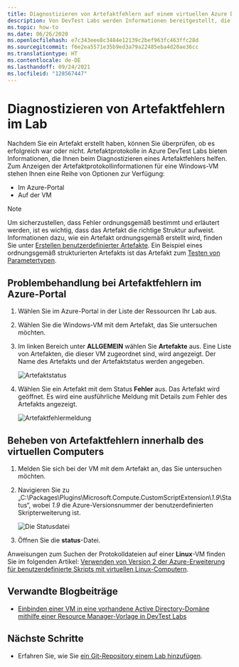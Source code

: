 ```yaml
---
title: Diagnostizieren von Artefaktfehlern auf einem virtuellen Azure DevTest Labs-Computer
description: Von DevTest Labs werden Informationen bereitgestellt, die Sie beim Diagnostizieren eines Artefaktfehlers unterstützen. In diesem Artikel erfahren Sie, wie Sie Probleme mit Artefaktfehlern behandeln.
ms.topic: how-to
ms.date: 06/26/2020
ms.openlocfilehash: e7c343eee8c3484e12139c2bef963fc463ffc28d
ms.sourcegitcommit: f6e2ea5571e35b9ed3a79a22485eba4d20ae36cc
ms.translationtype: HT
ms.contentlocale: de-DE
ms.lasthandoff: 09/24/2021
ms.locfileid: "128567447"
---
```

# <a name="diagnose-artifact-failures-in-the-lab"></a>Diagnostizieren von Artefaktfehlern im Lab 
Nachdem Sie ein Artefakt erstellt haben, können Sie überprüfen, ob es erfolgreich war oder nicht. Artefaktprotokolle in Azure DevTest Labs bieten Informationen, die Ihnen beim Diagnostizieren eines Artefaktfehlers helfen. Zum Anzeigen der Artefaktprotokollinformationen für eine Windows-VM stehen Ihnen eine Reihe von Optionen zur Verfügung:

* Im Azure-Portal
* Auf der VM

> [!NOTE]
> Um sicherzustellen, dass Fehler ordnungsgemäß bestimmt und erläutert werden, ist es wichtig, dass das Artefakt die richtige Struktur aufweist. Informationen dazu, wie ein Artefakt ordnungsgemäß erstellt wird, finden Sie unter [Erstellen benutzerdefinierter Artefakte](devtest-lab-artifact-author.md). Ein Beispiel eines ordnungsgemäß strukturierten Artefakts ist das Artefakt zum [Testen von Parametertypen](https://github.com/Azure/azure-devtestlab/tree/master/Artifacts/windows-test-paramtypes).

## <a name="troubleshoot-artifact-failures-by-using-the-azure-portal"></a>Problembehandlung bei Artefaktfehlern im Azure-Portal

1. Wählen Sie im Azure-Portal in der Liste der Ressourcen Ihr Lab aus.
2. Wählen Sie die Windows-VM mit dem Artefakt, das Sie untersuchen möchten.
3. Im linken Bereich unter **ALLGEMEIN** wählen Sie **Artefakte** aus. Eine Liste von Artefakten, die dieser VM zugeordnet sind, wird angezeigt. Der Name des Artefakts und der Artefaktstatus werden angegeben.

   ![Artefaktstatus](./media/devtest-lab-troubleshoot-artifact-failure/devtest-lab-artifacts-failure-new.png)

4. Wählen Sie ein Artefakt mit dem Status **Fehler** aus. Das Artefakt wird geöffnet. Es wird eine ausführliche Meldung mit Details zum Fehler des Artefakts angezeigt.

   ![Artefaktfehlermeldung](./media/devtest-lab-troubleshoot-artifact-failure/devtest-lab-artifact-error.png)


## <a name="troubleshoot-artifact-failures-from-within-the-virtual-machine"></a>Beheben von Artefaktfehlern innerhalb des virtuellen Computers

1. Melden Sie sich bei der VM mit dem Artefakt an, das Sie untersuchen möchten.
2. Navigieren Sie zu „C:\Packages\Plugins\Microsoft.Compute.CustomScriptExtension\\*1.9*\Status“, wobei *1.9* die Azure-Versionsnummer der benutzerdefinierten Skripterweiterung ist.

   ![Die Statusdatei](./media/devtest-lab-troubleshoot-artifact-failure/devtest-lab-artifact-error-vm-status-new.png)

3. Öffnen Sie die **status**-Datei.

Anweisungen zum Suchen der Protokolldateien auf einer **Linux**-VM finden Sie im folgenden Artikel: [Verwenden von Version 2 der Azure-Erweiterung für benutzerdefinierte Skripts mit virtuellen Linux-Computern](../virtual-machines/extensions/custom-script-linux.md#troubleshooting).


## <a name="related-blog-posts"></a>Verwandte Blogbeiträge
* [Einbinden einer VM in eine vorhandene Active Directory-Domäne mithilfe einer Resource Manager-Vorlage in DevTest Labs](https://www.visualstudiogeeks.com/blog/DevOps/Join-a-VM-to-existing-AD-domain-using-ARM-template-AzureDevTestLabs)

## <a name="next-steps"></a>Nächste Schritte
* Erfahren Sie, wie Sie [ein Git-Repository einem Lab hinzufügen](devtest-lab-add-artifact-repo.md).
